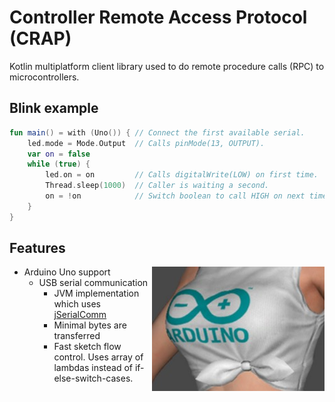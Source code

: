 # Controller Remote Access Protocol (CRAP)

Kotlin multiplatform client library used to do remote procedure calls (RPC) to microcontrollers.

## Blink example
```kotlin
fun main() = with (Uno()) { // Connect the first available serial.
    led.mode = Mode.Output  // Calls pinMode(13, OUTPUT).
    var on = false
    while (true) {
        led.on = on         // Calls digitalWrite(LOW) on first time.
        Thread.sleep(1000)  // Caller is waiting a second.
        on = !on            // Switch boolean to call HIGH on next time.
    }
}
```

## Features
<img alt="Arduino logo" src="src/site/arduino-boobs.jpg" style="float:right"/>

- Arduino Uno support
  - USB serial communication
    - JVM implementation which uses [jSerialComm](https://github.com/Fazecast/jSerialComm)
    - Minimal bytes are transferred
    - Fast sketch flow control. Uses array of lambdas instead of if-else-switch-cases. 
